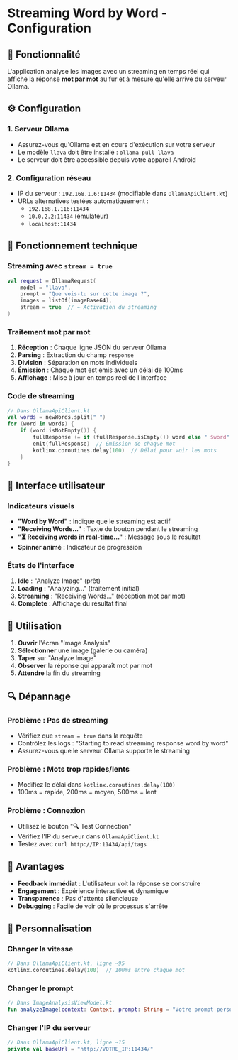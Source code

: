 # Streaming Word by Word - Configuration

## 🎯 Fonctionnalité

L'application analyse les images avec un streaming en temps réel qui affiche la réponse **mot par mot** au fur et à mesure qu'elle arrive du serveur Ollama.

## ⚙️ Configuration

### 1. Serveur Ollama
- Assurez-vous qu'Ollama est en cours d'exécution sur votre serveur
- Le modèle `llava` doit être installé : `ollama pull llava`
- Le serveur doit être accessible depuis votre appareil Android

### 2. Configuration réseau
- IP du serveur : `192.168.1.6:11434` (modifiable dans `OllamaApiClient.kt`)
- URLs alternatives testées automatiquement :
  - `192.168.1.116:11434`
  - `10.0.2.2:11434` (émulateur)
  - `localhost:11434`

## 🔧 Fonctionnement technique

### Streaming avec `stream = true`
```kotlin
val request = OllamaRequest(
    model = "llava",
    prompt = "Que vois-tu sur cette image ?",
    images = listOf(imageBase64),
    stream = true  // ← Activation du streaming
)
```

### Traitement mot par mot
1. **Réception** : Chaque ligne JSON du serveur Ollama
2. **Parsing** : Extraction du champ `response`
3. **Division** : Séparation en mots individuels
4. **Émission** : Chaque mot est émis avec un délai de 100ms
5. **Affichage** : Mise à jour en temps réel de l'interface

### Code de streaming
```kotlin
// Dans OllamaApiClient.kt
val words = newWords.split(" ")
for (word in words) {
    if (word.isNotEmpty()) {
        fullResponse += if (fullResponse.isEmpty()) word else " $word"
        emit(fullResponse)  // Émission de chaque mot
        kotlinx.coroutines.delay(100)  // Délai pour voir les mots
    }
}
```

## 🎨 Interface utilisateur

### Indicateurs visuels
- **"Word by Word"** : Indique que le streaming est actif
- **"Receiving Words..."** : Texte du bouton pendant le streaming
- **"⏳ Receiving words in real-time..."** : Message sous le résultat
- **Spinner animé** : Indicateur de progression

### États de l'interface
1. **Idle** : "Analyze Image" (prêt)
2. **Loading** : "Analyzing..." (traitement initial)
3. **Streaming** : "Receiving Words..." (réception mot par mot)
4. **Complete** : Affichage du résultat final

## 🚀 Utilisation

1. **Ouvrir** l'écran "Image Analysis"
2. **Sélectionner** une image (galerie ou caméra)
3. **Taper** sur "Analyze Image"
4. **Observer** la réponse qui apparaît mot par mot
5. **Attendre** la fin du streaming

## 🔍 Dépannage

### Problème : Pas de streaming
- Vérifiez que `stream = true` dans la requête
- Contrôlez les logs : "Starting to read streaming response word by word"
- Assurez-vous que le serveur Ollama supporte le streaming

### Problème : Mots trop rapides/lents
- Modifiez le délai dans `kotlinx.coroutines.delay(100)`
- 100ms = rapide, 200ms = moyen, 500ms = lent

### Problème : Connexion
- Utilisez le bouton "🔍 Test Connection"
- Vérifiez l'IP du serveur dans `OllamaApiClient.kt`
- Testez avec `curl http://IP:11434/api/tags`

## 📱 Avantages

- **Feedback immédiat** : L'utilisateur voit la réponse se construire
- **Engagement** : Expérience interactive et dynamique
- **Transparence** : Pas d'attente silencieuse
- **Debugging** : Facile de voir où le processus s'arrête

## 🔧 Personnalisation

### Changer la vitesse
```kotlin
// Dans OllamaApiClient.kt, ligne ~95
kotlinx.coroutines.delay(100)  // 100ms entre chaque mot
```

### Changer le prompt
```kotlin
// Dans ImageAnalysisViewModel.kt
fun analyzeImage(context: Context, prompt: String = "Votre prompt personnalisé")
```

### Changer l'IP du serveur
```kotlin
// Dans OllamaApiClient.kt, ligne ~15
private val baseUrl = "http://VOTRE_IP:11434/"
``` 